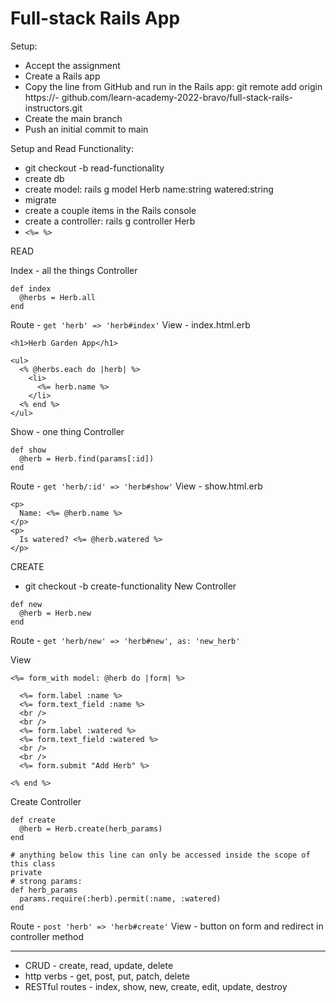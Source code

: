 # Full-stack Rails App

Setup:
- Accept the assignment
- Create a Rails app
- Copy the line from GitHub and run in the Rails app: git remote add origin https://- github.com/learn-academy-2022-bravo/full-stack-rails-instructors.git
- Create the main branch
- Push an initial commit to main

Setup and Read Functionality:
- git checkout -b read-functionality
- create db
- create model: rails g model Herb name:string watered:string
- migrate
- create a couple items in the Rails console
- create a controller: rails g controller Herb
- `<%= %>`

READ

Index - all the things
Controller
```
def index
  @herbs = Herb.all
end
```
Route - `get 'herb' => 'herb#index'`
View - index.html.erb
```
<h1>Herb Garden App</h1>

<ul>
  <% @herbs.each do |herb| %>
    <li>
      <%= herb.name %>
    </li>
  <% end %>
</ul>
```

Show - one thing
Controller
```
def show
  @herb = Herb.find(params[:id])
end
```

Route - `get 'herb/:id' => 'herb#show'`
View - show.html.erb

```
<p>
  Name: <%= @herb.name %>
</p>
<p>
  Is watered? <%= @herb.watered %>
</p>
```

CREATE
- git checkout -b create-functionality
New
Controller
```
def new
  @herb = Herb.new
end
```

Route - `get 'herb/new' => 'herb#new', as: 'new_herb'`

View
```
<%= form_with model: @herb do |form| %>

  <%= form.label :name %>
  <%= form.text_field :name %>
  <br />
  <br />
  <%= form.label :watered %>
  <%= form.text_field :watered %>
  <br />
  <br />
  <%= form.submit "Add Herb" %>

<% end %>
```

Create
Controller
```
def create
  @herb = Herb.create(herb_params)
end

# anything below this line can only be accessed inside the scope of this class
private
# strong params:
def herb_params
  params.require(:herb).permit(:name, :watered)
end
```

Route - `post 'herb' => 'herb#create'`
View - button on form and redirect in controller method

---
- CRUD - create, read, update, delete
- http verbs - get, post, put, patch, delete
- RESTful routes - index, show, new, create, edit, update, destroy
